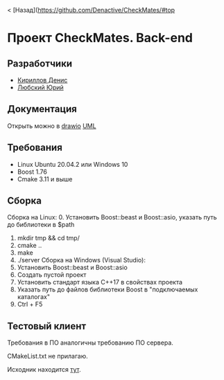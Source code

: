 < [Назад](https://github.com/Denactive/CheckMates/#top

# <a name="backend"></a>Проект CheckMates. Back-end #
## Разработчики ##
- [Кириллов Денис](https://github.com/Denactive)
- [Любский Юрий](https://github.com/yurij-lyubskij)

## Документация ##
Открыть можно в [drawio](https://app.diagrams.net)
[UML](https://drive.google.com/drive/folders/18x52xWfRX_7n567CYJ1daEaKte2um9FB)

## Требования ##
- Linux Ubuntu 20.04.2 или Windows 10
- Boost 1.76
- Cmake 3.11 и выше

## Сборка ##
Сборка на Linux:
0. Установить Boost::beast и Boost::asio, указать путь до библиотеки в $path
1. mkdir tmp && cd tmp/
2. cmake ..
3. make
4. ./server
Сборка на Windows (Visual Studio):
0. Установить Boost::beast и Boost::asio
1. Создать пустой проект
2. Установить стандарт языка С++17 в свойствах проекта
3. Указать путь до файлов библиотеки Boost в "подключаемых каталогах"
4. Ctrl + F5

## <a name="test"></a>Тестовый клиент ##
Требования в ПО аналогичны требованию ПО сервера.

CMakeList.txt не прилагаю.

Исходник находится [тут](./test_client/FullClient.cpp).
